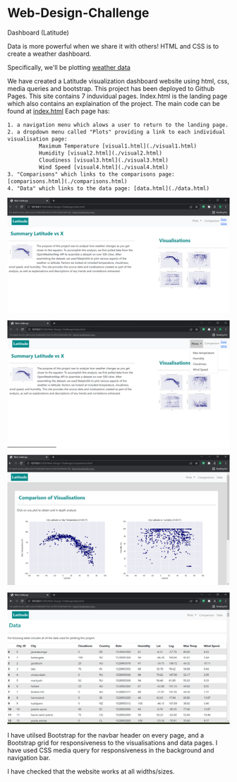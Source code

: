 # Web-Design-Challenge

Dashboard (Latitude)

Data is more powerful when we share it with others! HTML and CSS is to create a weather dashboard.

Specifically, we'll be plotting [weather data](Resources/cities.csv)

We have created a Latitude visualization dashboard website using html, css, media queries and bootstrap. This project has been deployed to Github Pages. This site contains 7 induvidual pages. Index.html is the landing page which also contains an explaination of the project. The main code can be found at [index.html](./index.html) Each page has:

    1. a navigation menu which alows a user to return to the landing page. 
    2. a dropdown menu called "Plots" providing a link to each individual visualisation page:
              Maximum Temperature [visual1.html](./visual1.html)
              Humidity [visual2.html](./visual2.html)
              Cloudiness [visual3.html](./visual3.html)
              Wind Speed [visual4.html](./visual4.html)
    3. "Comparisons" which links to the comparisons page: [comparisons.html](./comparisons.html)
    4. "Data" which links to the data page: [data.html](./data.html)

![Landing Page](./images/landingpage.png)

![Dropdown Images](./images/dropdown.png)

![Comparisons Images](./images/comparisons.png)

![Data Page](./images/datalink.png)

I have utilsed Bootstrap for the navbar header on every page, and a Bootstrap grid for responsiveness to the visualisations and data pages. I have used CSS media query for responsiveness in the background and navigation bar.

I have checked that the website works at all widths/sizes. 